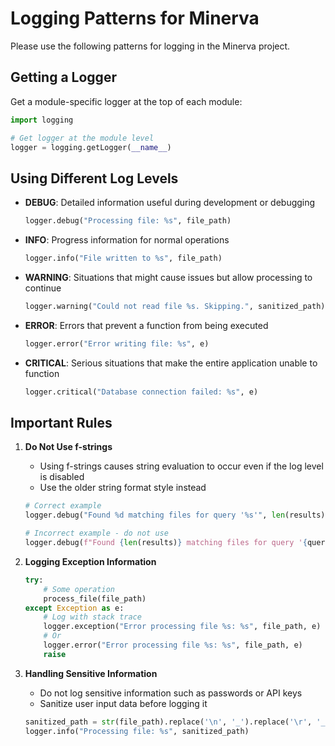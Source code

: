 # Logging Patterns for Minerva

Please use the following patterns for logging in the Minerva project.

## Getting a Logger

Get a module-specific logger at the top of each module:

```python
import logging

# Get logger at the module level
logger = logging.getLogger(__name__)
```

## Using Different Log Levels

- **DEBUG**: Detailed information useful during development or debugging
  ```python
  logger.debug("Processing file: %s", file_path)
  ```

- **INFO**: Progress information for normal operations
  ```python
  logger.info("File written to %s", file_path)
  ```

- **WARNING**: Situations that might cause issues but allow processing to continue
  ```python
  logger.warning("Could not read file %s. Skipping.", sanitized_path)
  ```

- **ERROR**: Errors that prevent a function from being executed
  ```python
  logger.error("Error writing file: %s", e)
  ```

- **CRITICAL**: Serious situations that make the entire application unable to function
  ```python
  logger.critical("Database connection failed: %s", e)
  ```

## Important Rules

1. **Do Not Use f-strings**
   - Using f-strings causes string evaluation to occur even if the log level is disabled
   - Use the older string format style instead

   ```python
   # Correct example
   logger.debug("Found %d matching files for query '%s'", len(results), query)
   
   # Incorrect example - do not use
   logger.debug(f"Found {len(results)} matching files for query '{query}'")
   ```

2. **Logging Exception Information**

   ```python
   try:
       # Some operation
       process_file(file_path)
   except Exception as e:
       # Log with stack trace
       logger.exception("Error processing file %s: %s", file_path, e)
       # Or
       logger.error("Error processing file %s: %s", file_path, e)
       raise
   ```

3. **Handling Sensitive Information**
   - Do not log sensitive information such as passwords or API keys
   - Sanitize user input data before logging it
   ```python
   sanitized_path = str(file_path).replace('\n', '_').replace('\r', '_')
   logger.info("Processing file: %s", sanitized_path)
   ```
